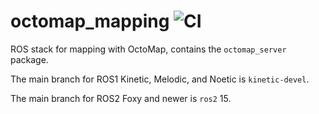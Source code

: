 octomap_mapping ![CI](https://github.com/OctoMap/octomap_mapping/workflows/CI/badge.svg)
===============

ROS stack for mapping with OctoMap, contains the `octomap_server` package.

The main branch for ROS1 Kinetic, Melodic, and Noetic is `kinetic-devel`.

The main branch for ROS2 Foxy and newer is `ros2` 15.

